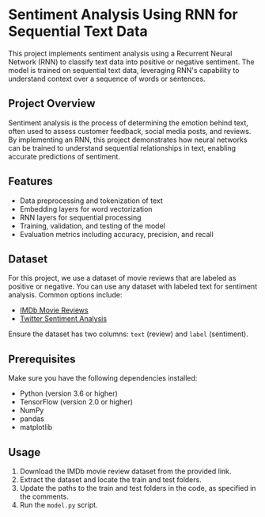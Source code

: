 # Sentiment Analysis Using RNN for Sequential Text Data

This project implements sentiment analysis using a Recurrent Neural Network (RNN) to classify text data into positive or negative sentiment. The model is trained on sequential text data, leveraging RNN's capability to understand context over a sequence of words or sentences.

## Project Overview

Sentiment analysis is the process of determining the emotion behind text, often used to assess customer feedback, social media posts, and reviews. By implementing an RNN, this project demonstrates how neural networks can be trained to understand sequential relationships in text, enabling accurate predictions of sentiment.

## Features

- Data preprocessing and tokenization of text
- Embedding layers for word vectorization
- RNN layers for sequential processing
- Training, validation, and testing of the model
- Evaluation metrics including accuracy, precision, and recall

## Dataset

For this project, we use a dataset of movie reviews that are labeled as positive or negative. You can use any dataset with labeled text for sentiment analysis. Common options include:

- [IMDb Movie Reviews](https://ai.stanford.edu/~amaas/data/sentiment/)
- [Twitter Sentiment Analysis](https://www.kaggle.com/c/twitter-sentiment-analysis2)

Ensure the dataset has two columns: `text` (review) and `label` (sentiment).

## Prerequisites

Make sure you have the following dependencies installed:

- Python (version 3.6 or higher)
- TensorFlow (version 2.0 or higher)
- NumPy
- pandas
- matplotlib
## Usage

1. Download the IMDb movie review dataset from the provided link.
2. Extract the dataset and locate the train and test folders.
3. Update the paths to the train and test folders in the code, as specified in the comments.
4. Run the `model.py` script.


